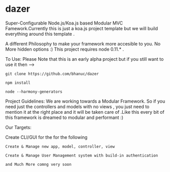 dazer
=====

Super-Configurable Node.js/Koa.js based Modular MVC Famework.Currently this is just a koa.js project template but we will build everything around this template .

A different Philosophy to make your framework more accesible to you. No More hidden options :)
This project requires node 0.11.* . 

To Use: 
Please Note that this is an early alpha project but if you still want to use it then -->

    git clone https://github.com/bhanuc/dazer

    npm install
    
    node --harmony-generators 
    
    
Project Guidelines:
We are working towards a Modular Framework. So if you need just the controllers and models with no views , you just need to mention it at the right place and it will be taken care of .Like this every bit of this framework is dreamed to modular and performant :)

Our Targets: 

Create CLI/GUI for the for the following

    Create & Manage new app, model, controller, view 

    Create & Manage User Management system with build-in authentication

    and Much More comng very soon
